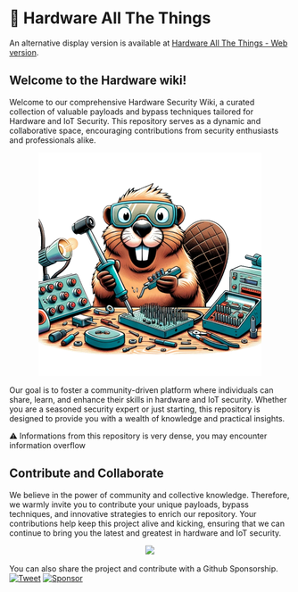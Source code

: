 # 🔌 Hardware All The Things

An alternative display version is available at [Hardware All The Things - Web version](https://techanv-bot.github.io/HardwareAllTheThings/).

## Welcome to the Hardware wiki!

Welcome to our comprehensive Hardware Security Wiki, a curated collection of valuable payloads and bypass techniques tailored for Hardware and IoT Security. This repository serves as a dynamic and collaborative space, encouraging contributions from security enthusiasts and professionals alike.

<p align="center">
  <img src="https://raw.githubusercontent.com/techanv-bot/HardwareAllTheThings/master/docs/assets/logo.png" style="max-width: 400px;">
</p>

Our goal is to foster a community-driven platform where individuals can share, learn, and enhance their skills in hardware and IoT security. Whether you are a seasoned security expert or just starting, this repository is designed to provide you with a wealth of knowledge and practical insights.

:warning: Informations from this repository is very dense, you may encounter information overflow


## Contribute and Collaborate

We believe in the power of community and collective knowledge. Therefore, we warmly invite you to contribute your unique payloads, bypass techniques, and innovative strategies to enrich our repository. 
Your contributions help keep this project alive and kicking, ensuring that we can continue to bring you the latest and greatest in hardware and IoT security.

<p align="center">
<a href="https://github.com/techanv-bot/HardwareAllTheThings/graphs/contributors">
  <img src="https://contrib.rocks/image?repo=techanv-bot/HardwareAllTheThings&max=36">
</a>
</p>

You can also share the project and contribute with a Github Sponsorship.    
[![Tweet](https://img.shields.io/twitter/url/http/shields.io.svg?style=social)](https://twitter.com/intent/tweet?text=Hardware%20All%20The%20Things,%20a%20curated%20collection%20of%20valuable%20payloads%20and%20bypass%20techniques%20tailored%20for%20Hardware%20and%20IoT%20Security%20-%20by%20@pentest_swissky&url=https://techanv-bot.github.io/HardwareAllTheThings/)
[![Sponsor](https://img.shields.io/static/v1?label=Sponsor&message=%E2%9D%A4&logo=GitHub&link=https://github.com/sponsors/techanv-bot)](https://github.com/sponsors/techanv-bot)